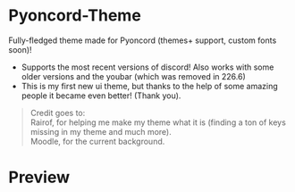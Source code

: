 # Pyoncord-Theme

Fully-fledged theme made for Pyoncord (themes+ support, custom fonts soon)! 
- Supports the most recent versions of discord! Also works with some older versions and the youbar (which was removed in 226.6)
- This is my first new ui theme, but thanks to the help of some amazing people it became even better! (Thank you).


> Credit goes to: <br>
> Rairof, for helping me make my theme what it is (finding a ton of keys missing in my theme and much more). <br>
> Moodle, for the current background.


# Preview



